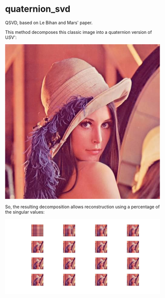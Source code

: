 # quaternion_svd
QSVD, based on Le Bihan and Mars' paper.

This method decomposes this classic image into a quaternion version of U*S*V':

![image](lena.jpg)

So, the resulting decomposition allows reconstruction using a percentage of the singular values:

![image](res.jpg)
